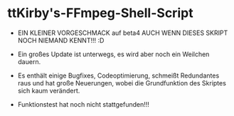 # ttKirby's-FFmpeg-Shell-Script

- EIN KLEINER VORGESCHMACK auf beta4 AUCH WENN DIESES SKRIPT NOCH NIEMAND KENNT!!! :D

- Ein großes Update ist unterwegs, es wird aber noch ein Weilchen dauern.
- Es enthält einige Bugfixes, Codeoptimierung, schmeißt Redundantes raus und hat große Neuerungen, wobei die Grundfunktion des Skriptes sich kaum verändert.

- Funktionstest hat noch nicht stattgefunden!!!
